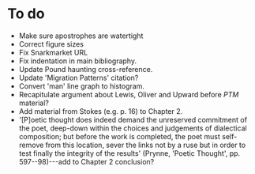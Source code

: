 # To do

* Make sure apostrophes are watertight
* Correct figure sizes
* Fix Snarkmarket URL
* Fix indentation in main bibliography.
* Update Pound haunting cross-reference.
* Update 'Migration Patterns' citation?
* Convert 'man' line graph to histogram.
* Recapitulate argument about Lewis, Oliver and Upward before *PTM* material?
* Add material from Stokes (e.g. p. 16) to Chapter 2.
* '[P]oetic thought does indeed demand the unreserved commitment of the
  poet, deep-down within the choices and judgements of dialectical
  composition; but before the work is completed, the poet must self-remove
  from this location, sever the links not by a ruse but in order to test
  finally the integrity of the results' (Prynne, 'Poetic Thought', pp.
  597--98)---add to Chapter 2 conclusion?
